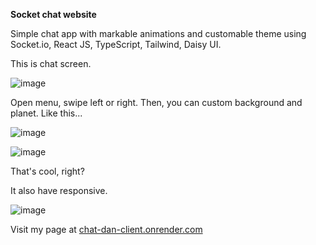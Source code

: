 **Socket chat website**

Simple chat app with markable animations and customable theme using Socket.io, React JS, TypeScript, Tailwind, Daisy UI.

This is chat screen.

![image](https://github.com/user-attachments/assets/3db1b5af-a9fb-4604-ae6a-83dc115a2bad)

Open menu, swipe left or right. Then, you can custom background and planet. Like this...

![image](https://github.com/user-attachments/assets/e9959695-eacd-4405-9fca-34c5366a9f62)

![image](https://github.com/user-attachments/assets/904221cd-fe4a-453d-9d14-b98fabf22fca)

That's cool, right?

It also have responsive.

![image](https://github.com/user-attachments/assets/2b6a87a3-97ae-480d-a39c-1f7cb7c5a5c8)

Visit my page at [chat-dan-client.onrender.com](https://chat-dan-client.onrender.com/)

